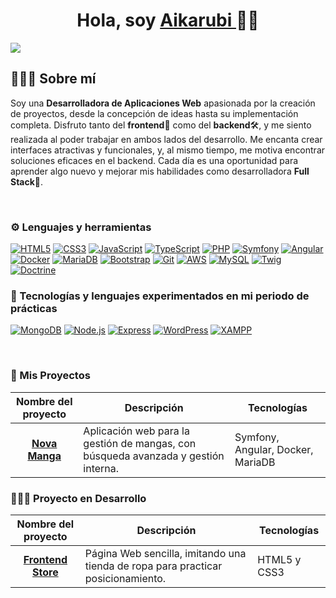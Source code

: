 <div align="center">
<h1 align="center"> Hola, soy  <a href="https://github.com/Aikarubi"> Aikarubi </a> ✌🏻 </h1>
</div>
<img src="banner.png">

## 🙋🏻‍♀️ Sobre mí

Soy una **Desarrolladora de Aplicaciones Web** apasionada por la creación de proyectos, desde la concepción de ideas hasta su implementación completa. Disfruto tanto del **frontend**🎨 como del **backend**🛠️, y me siento realizada al poder trabajar en ambos lados del desarrollo. Me encanta crear interfaces atractivas y funcionales, y, al mismo tiempo, me motiva encontrar soluciones eficaces en el backend. Cada día es una oportunidad para aprender algo nuevo y mejorar mis habilidades como desarrolladora **Full Stack**🚀.

<br>

### ⚙️ Lenguajes y herramientas

<a href="#"><img src="https://img.shields.io/badge/HTML5-E34F26?style=for-the-badge&logo=html5&logoColor=white&color=e896dd" alt="HTML5"/></a>
<a href="#"><img src="https://img.shields.io/badge/CSS3-1572B6?style=for-the-badge&logo=css3&logoColor=white&color=a2d9ce" alt="CSS3"/></a>
<a href="#"><img src="https://img.shields.io/badge/JavaScript-F7DF1E?style=for-the-badge&logo=javascript&logoColor=black&color=fdf9f5" alt="JavaScript"/></a>
<a href="#"><img src="https://img.shields.io/badge/TypeScript-3178C6?style=for-the-badge&logo=typescript&logoColor=white&color=88e27e" alt="TypeScript"/></a>
<a href="#"><img src="https://img.shields.io/badge/PHP-777BB4?style=for-the-badge&logo=php&logoColor=white&color=d0ece7" alt="PHP"/></a>
<a href="#"><img src="https://img.shields.io/badge/Symfony-000000?style=for-the-badge&logo=symfony&logoColor=white&color=73c6b6" alt="Symfony"/></a>
<a href="#"><img src="https://img.shields.io/badge/Angular-DD0031?style=for-the-badge&logo=angular&logoColor=white&color=ef94ca" alt="Angular"/></a>
<a href="#"><img src="https://img.shields.io/badge/Docker-2496ED?style=for-the-badge&logo=docker&logoColor=white&color=f4a4f0" alt="Docker"/></a>
<a href="#"><img src="https://img.shields.io/badge/MariaDB-003545?style=for-the-badge&logo=mariadb&logoColor=white&color=ffc6f7" alt="MariaDB"/></a>
<a href="#"><img src="https://img.shields.io/badge/Bootstrap-563D7C?style=for-the-badge&logo=bootstrap&logoColor=white&color=d0ece7" alt="Bootstrap"/></a>
<a href="#"><img src="https://img.shields.io/badge/Git-F05032?style=for-the-badge&logo=git&logoColor=white&color=ffc6f7" alt="Git"/></a>
<a href="#"><img src="https://img.shields.io/badge/AWS-232F3E?style=for-the-badge&logo=amazonaws&logoColor=white&color=88e27e" alt="AWS"/></a>
<a href="#"><img src="https://img.shields.io/badge/MySQL-4479A1?style=for-the-badge&logo=mysql&logoColor=white&color=ef94ca" alt="MySQL"/></a>
<a href="#"><img src="https://img.shields.io/badge/Twig-339933?style=for-the-badge&logo=twig&logoColor=white&color=f4a4f0" alt="Twig"/></a>
<a href="#"><img src="https://img.shields.io/badge/Doctrine-4479A1?style=for-the-badge&logo=doctrine&logoColor=white&color=e896dd" alt="Doctrine"/></a>

### 🧪 Tecnologías y lenguajes experimentados en mi periodo de prácticas

<a href="#"><img src="https://img.shields.io/badge/MongoDB-47A248?style=for-the-badge&logo=mongodb&logoColor=white&color=ef94ca" alt="MongoDB"/></a> 
<a href="#"><img src="https://img.shields.io/badge/Node.js-339933?style=for-the-badge&logo=nodedotjs&logoColor=white&color=f4a4f0" alt="Node.js"/></a>
<a href="#"><img src="https://img.shields.io/badge/Express-000000?style=for-the-badge&logo=express&logoColor=white&color=d0ece7" alt="Express"/></a>
<a href="#"><img src="https://img.shields.io/badge/WordPress-21759B?style=for-the-badge&logo=wordpress&logoColor=white&color=ffc6f7" alt="WordPress"/></a>
<a href="#"><img src="https://img.shields.io/badge/XAMPP-FB7A24?style=for-the-badge&logo=xampp&logoColor=white&color=88e27e" alt="XAMPP"/></a>

<br>

### 🚀 Mis Proyectos

| Nombre del proyecto | Descripción | Tecnologías |
| ------------ | ----------- | ------------ |
| <div align="center">[**Nova Manga**](https://github.com/Aikarubi/nova-manga)</div> | Aplicación web para la gestión de mangas, con búsqueda avanzada y gestión interna. | Symfony, Angular, Docker, MariaDB |

### 👩🏻‍💻 Proyecto en Desarrollo

| Nombre del proyecto | Descripción | Tecnologías |
| ------------ | ----------- | ------------ |
| <div align="center">[**Frontend Store**](https://github.com/Aikarubi/FrontendStore)</div> | Página Web sencilla, imitando una tienda de ropa para practicar posicionamiento. | HTML5 y CSS3 |


